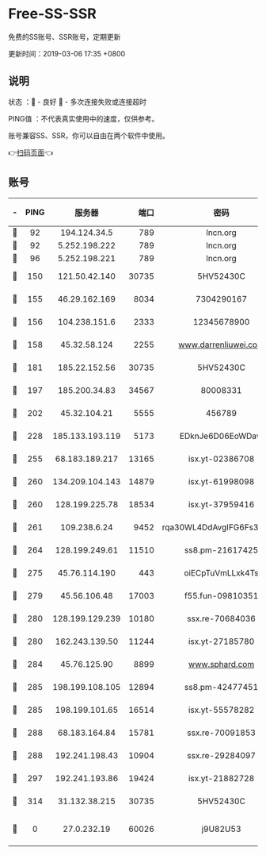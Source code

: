 # Free-SS-SSR

免费的SS账号、SSR账号，定期更新

更新时间：2019-03-06 17:35 +0800

## 说明

状态     ：🙂 - 良好 🙁 - 多次连接失败或连接超时

PING值   ：不代表真实使用中的速度，仅供参考。

账号兼容SS、SSR，你可以自由在两个软件中使用。

👉[扫码页面](https://liesauer.github.io/Free-SS-SSR/)👈

## 账号

|-|PING|服务器|端口|密码|加密方式|区域|
|:----:|:----:|:-----:|-----:|:----:|:----:|:----:|
|🙂|92|194.124.34.5|789|lncn.org|rc4|JP|
|🙂|92|5.252.198.222|789|lncn.org|rc4|JP|
|🙂|96|5.252.198.221|789|lncn.org|rc4|JP|
|🙂|150|121.50.42.140|30735|5HV52430C|aes-256-cfb|JP|
|🙂|155|46.29.162.169|8034|7304290167|aes-256-cfb|RU|
|🙂|156|104.238.151.6|2333|12345678900|aes-256-cfb|JP|
|🙂|158|45.32.58.124|2255|www.darrenliuwei.com|aes-256-cfb|JP|
|🙂|181|185.22.152.56|30735|5HV52430C|aes-256-cfb|RU|
|🙂|197|185.200.34.83|34567|80008331|aes-256-cfb|US|
|🙂|202|45.32.104.21|5555|456789|aes-256-cfb|SG|
|🙂|228|185.133.193.119|5173|EDknJe6D06EoWDaw|aes-256-cfb|US|
|🙂|255|68.183.189.217|13165|isx.yt-02386708|aes-256-cfb|SG|
|🙂|260|134.209.104.143|14879|isx.yt-61998098|aes-256-cfb|SG|
|🙂|260|128.199.225.78|18534|isx.yt-37959416|aes-256-cfb|SG|
|🙂|261|109.238.6.24|9452|rqa30WL4DdAvgIFG6Fs3znzTa|aes-256-cfb|FR|
|🙂|264|128.199.249.61|11510|ss8.pm-21617425|aes-256-cfb|SG|
|🙂|275|45.76.114.190|443|oiECpTuVmLLxk4Ts|aes-256-cfb|AU|
|🙂|279|45.56.106.48|17003|f55.fun-09810351|aes-256-cfb|US|
|🙂|280|128.199.129.239|10180|ssx.re-70684036|aes-256-cfb|SG|
|🙂|280|162.243.139.50|11244|isx.yt-27185780|aes-256-cfb|US|
|🙂|284|45.76.125.90|8899|www.sphard.com|aes-256-cfb|AU|
|🙂|285|198.199.108.105|12894|ss8.pm-42477451|aes-256-cfb|US|
|🙂|285|198.199.101.65|16514|isx.yt-55578282|aes-256-cfb|US|
|🙂|288|68.183.164.84|15781|ssx.re-70091853|aes-256-cfb|US|
|🙂|288|192.241.198.43|10904|ssx.re-29284097|aes-256-cfb|US|
|🙂|297|192.241.193.86|19424|isx.yt-21882728|aes-256-cfb|US|
|🙂|314|31.132.38.215|30735|5HV52430C|aes-256-cfb|US|
|🙁|0|27.0.232.19|60026|j9U82U53|xchacha20-ietf-poly1305|HK|
